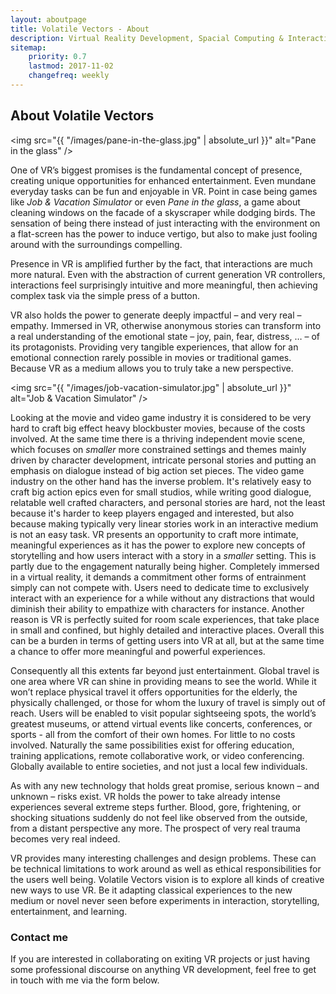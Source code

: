 ```yaml
---
layout: aboutpage
title: Volatile Vectors - About
description: Virtual Reality Development, Spacial Computing & Interaction Design, Unity, C#
sitemap:
    priority: 0.7
    lastmod: 2017-11-02
    changefreq: weekly
---
```

## About Volatile Vectors

<span class="image left"><img src="{{ "/images/pane-in-the-glass.jpg" | absolute_url }}" alt="Pane in the glass" /></span>

One of VR’s biggest promises is the fundamental concept of presence, creating unique opportunities for enhanced entertainment. Even mundane everyday tasks can be fun and enjoyable in VR. Point in case being games like *Job & Vacation Simulator* or even *Pane in the glass*, a game about cleaning windows on the facade of a skyscraper while dodging birds. The sensation of being there instead of just interacting with the environment on a flat-screen has the power to induce vertigo, but also to make just fooling around with the surroundings compelling.

Presence in VR is amplified further by the fact, that interactions are much more natural. Even with the abstraction of current generation VR controllers, interactions feel surprisingly intuitive and more meaningful, then achieving complex task via the simple press of a button.

VR also holds the power to generate deeply impactful – and very real – empathy. Immersed in VR, otherwise anonymous stories can transform into a real understanding of the emotional state – joy, pain, fear, distress, … – of its protagonists. Providing very tangible experiences, that allow for an emotional connection rarely possible in movies or traditional games. Because VR as a medium allows you to truly take a new perspective.

 <span class="image right"><img src="{{ "/images/job-vacation-simulator.jpg" | absolute_url }}" alt="Job & Vacation Simulator" /></span>

Looking at the movie and video game industry it is considered to be very hard to craft big effect heavy blockbuster movies, because of the costs involved. At the same time there is a thriving independent movie scene, which focuses on *smaller* more constrained settings and themes mainly driven by character development, intricate personal stories and putting an emphasis on dialogue instead of big action set pieces. The video game industry on the other hand has the inverse problem. It's relatively easy to craft big action epics even for small studios, while writing good dialogue, relatable well crafted characters, and personal stories are hard, not the least because it's harder to keep players engaged and interested, but also because making typically very linear stories work in an interactive medium is not an easy task. VR presents an opportunity to craft more intimate, meaningful experiences as it has the power to explore new concepts of storytelling and how users interact with a story in a *smaller* setting.  This is partly due to the engagement naturally being higher. Completely immersed in a virtual reality, it demands a commitment other forms of entrainment simply can not compete with. Users need to dedicate time to exclusively interact with an experience for a while without any distractions that would diminish their ability to empathize with characters for instance. Another reason is VR is perfectly suited for room scale experiences, that take place in small and confined, but highly detailed and interactive places. Overall this can be a burden in terms of getting users into VR at all, but at the same time a chance to offer more meaningful and powerful experiences.

Consequently all this extents far beyond just entertainment. Global travel is one area where VR can shine in providing means to see the world. While it won’t replace physical travel it offers opportunities for the elderly, the physically challenged, or those for whom the luxury of travel is simply out of reach. Users will be enabled to visit popular sightseeing spots, the world’s greatest museums, or attend virtual events like concerts, conferences, or sports - all from the comfort of their own homes. For little to no costs involved. Naturally the same possibilities exist for offering education, training applications, remote collaborative work, or video conferencing. Globally available to entire societies, and not just a local few individuals.

As with any new technology that holds great promise, serious known – and unknown – risks exist. VR holds the power to take already intense experiences several extreme steps further. Blood, gore, frightening, or shocking situations suddenly do not feel like observed from the outside, from a distant perspective any more. The prospect of very real trauma becomes very real indeed.

VR provides many interesting challenges and design problems. These can be technical limitations to work around as well as ethical responsibilities for the users well being. Volatile Vectors vision is to explore all kinds of creative new ways to use VR. Be it adapting classical experiences to the new medium or novel never seen before experiments in interaction, storytelling, entertainment, and learning.

### Contact me
<div class="box">
  <p>
  If you are interested in collaborating on exiting VR projects or just having some professional discourse on anything VR development, feel free to get in touch with me via the form below.
  </p>
</div>




